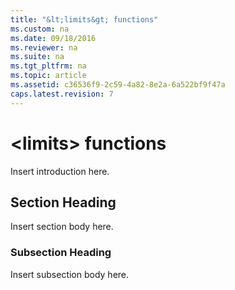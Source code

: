 ```yaml
---
title: "&lt;limits&gt; functions"
ms.custom: na
ms.date: 09/18/2016
ms.reviewer: na
ms.suite: na
ms.tgt_pltfrm: na
ms.topic: article
ms.assetid: c36536f9-2c59-4a82-8e2a-6a522bf9f47a
caps.latest.revision: 7
---
```

# &lt;limits&gt; functions
Insert introduction here.  
  
## Section Heading  
 Insert section body here.  
  
### Subsection Heading  
 Insert subsection body here.